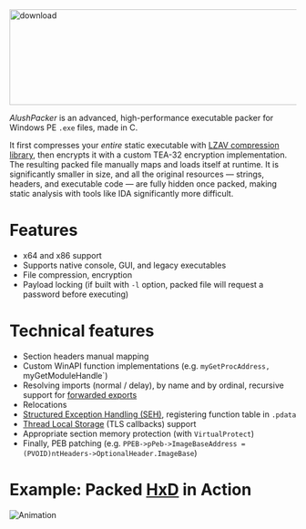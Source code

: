 
<img width="1280" height="168" alt="download" src="https://github.com/user-attachments/assets/d56f58bc-70ef-4d57-964f-8749aa1ed921" />

*AlushPacker* is an advanced, high-performance executable packer for Windows PE `.exe` files, made in C.

It first compresses your *entire* static executable with [LZAV compression library](https://github.com/avaneev/lzav), then encrypts it with a custom TEA-32 encryption implementation. The resulting packed file manually maps and loads itself at runtime. It is significantly smaller in size, and all the original resources —  strings, headers, and executable code — are fully hidden once packed, making static analysis with tools like IDA significantly more difficult.

# Features

* x64 and x86 support
* Supports native console, GUI, and legacy executables
* File compression, encryption
* Payload locking (if built with `-l` option, packed file will request a password before executing)
# Technical features
* Section headers manual mapping
* Custom WinAPI function implementations (e.g. `myGetProcAddress, `myGetModuleHandle`)
* Resolving imports (normal / delay), by name and by ordinal, recursive support for [forwarded exports](https://devblogs.microsoft.com/oldnewthing/20060719-24/?p=30473)
* Relocations
* [Structured Exception Handling (SEH)](https://learn.microsoft.com/en-us/cpp/cpp/structured-exception-handling-c-cpp?view=msvc-170), registering function table in `.pdata`
* [Thread Local Storage](https://learn.microsoft.com/en-us/windows/win32/procthread/thread-local-storage) (TLS callbacks) support
* Appropriate section memory protection (with `VirtualProtect`)
* Finally, PEB patching (e.g. `PPEB->pPeb->ImageBaseAddress = (PVOID)ntHeaders->OptionalHeader.ImageBase`)
 # Example: Packed [HxD](https://mh-nexus.de/en/hxd/) in Action

![Animation](https://github.com/user-attachments/assets/09efedd6-6a3a-43ce-9bfe-2d7816cf01b7)

